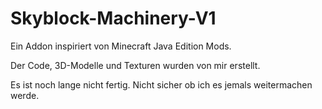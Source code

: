 # Skyblock-Machinery-V1

Ein Addon inspiriert von Minecraft Java Edition Mods.

Der Code, 3D-Modelle und Texturen wurden von mir erstellt.

Es ist noch lange nicht fertig.
Nicht sicher ob ich es jemals weitermachen werde.
